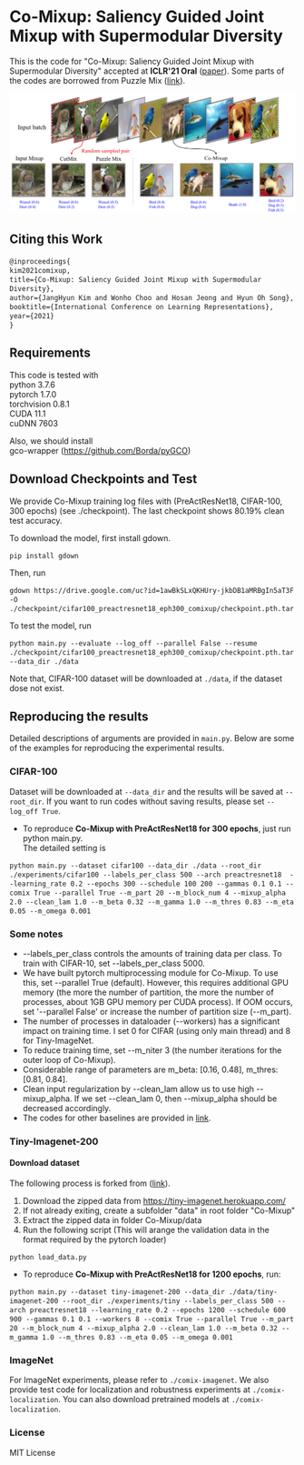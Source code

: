 # Co-Mixup: Saliency Guided Joint Mixup with Supermodular Diversity
This is the code for "Co-Mixup: Saliency Guided Joint Mixup with Supermodular Diversity" accepted at **ICLR'21 Oral** ([paper](https://openreview.net/forum?id=gvxJzw8kW4b)). Some parts of the codes are borrowed from Puzzle Mix ([link](https://github.com/snu-mllab/PuzzleMix)).

![Co-Mixup image samples](images/figure.png)

## Citing this Work 
```
@inproceedings{
kim2021comixup,
title={Co-Mixup: Saliency Guided Joint Mixup with Supermodular Diversity},
author={JangHyun Kim and Wonho Choo and Hosan Jeong and Hyun Oh Song},
booktitle={International Conference on Learning Representations},
year={2021}
}
```

## Requirements
This code is tested with  
python 3.7.6   
pytorch 1.7.0    
torchvision 0.8.1    
CUDA 11.1  
cuDNN 7603

Also, we should install  
gco-wrapper (https://github.com/Borda/pyGCO)

## Download Checkpoints and Test
We provide Co-Mixup training log files with (PreActResNet18, CIFAR-100, 300 epochs) (see ./checkpoint). The last checkpoint shows 80.19% clean test accuracy. 

To download the model, first install gdown.
```
pip install gdown
```
Then, run
```
gdown https://drive.google.com/uc?id=1awBkSLxQKHUry-jkbDB1aMRBgIn5aT3F -O ./checkpoint/cifar100_preactresnet18_eph300_comixup/checkpoint.pth.tar
```

To test the model, run
```
python main.py --evaluate --log_off --parallel False --resume ./checkpoint/cifar100_preactresnet18_eph300_comixup/checkpoint.pth.tar --data_dir ./data
```
Note that, CIFAR-100 dataset will be downloaded at ```./data```, if the dataset dose not exist. 

## Reproducing the results
Detailed descriptions of arguments are provided in ```main.py```. Below are some of the examples for reproducing the experimental results. 

### CIFAR-100
Dataset will be downloaded at ```--data_dir``` and the results will be saved at ```--root_dir```. If you want to run codes without saving results, please set ```--log_off True```.

* To reproduce **Co-Mixup with PreActResNet18 for 300 epochs**, just run python main.py.  
The detailed setting is 
```
python main.py --dataset cifar100 --data_dir ./data --root_dir ./experiments/cifar100 --labels_per_class 500 --arch preactresnet18  --learning_rate 0.2 --epochs 300 --schedule 100 200 --gammas 0.1 0.1 --comix True --parallel True --m_part 20 --m_block_num 4 --mixup_alpha 2.0 --clean_lam 1.0 --m_beta 0.32 --m_gamma 1.0 --m_thres 0.83 --m_eta 0.05 --m_omega 0.001
```

### Some notes
- --labels_per_class controls the amounts of training data per class. To train with CIFAR-10, set --labels_per_class 5000.  
- We have built pytorch multiprocessing module for Co-Mixup. To use this, set --parallel True (default). However, this requires additional GPU memory (the more the number of partition, the more the number of processes, about 1GB GPU memory per CUDA process). If OOM occurs, set '--parallel False' or increase the number of partition size (--m_part).
- The number of processes in dataloader (--workers) has a significant impact on training time. I set 0 for CIFAR (using only main thread) and 8 for Tiny-ImageNet.
- To reduce training time, set --m_niter 3 (the number iterations for the outer loop of Co-Mixup).  
- Considerable range of parameters are m_beta: [0.16, 0.48], m_thres: [0.81, 0.84].  
- Clean input regularization by --clean_lam allow us to use high --mixup_alpha. If we set --clean_lam 0, then --mixup_alpha should be decreased accordingly.
- The codes for other baselines are provided in [link](https://github.com/snu-mllab/PuzzleMix).

### Tiny-Imagenet-200
#### Download dataset
The following process is forked from ([link](https://github.com/vikasverma1077/manifold_mixup/tree/master/supervised)).

1. Download the zipped data from https://tiny-imagenet.herokuapp.com/
2. If not already exiting, create a subfolder "data" in root folder "Co-Mixup"  
3. Extract the zipped data in folder Co-Mixup/data
4. Run the following script (This will arange the validation data in the format required by the pytorch loader)
```
python load_data.py
```

* To reproduce **Co-Mixup with PreActResNet18 for 1200 epochs**, run:
```
python main.py --dataset tiny-imagenet-200 --data_dir ./data/tiny-imagenet-200 --root_dir ./experiments/tiny --labels_per_class 500 --arch preactresnet18 --learning_rate 0.2 --epochs 1200 --schedule 600 900 --gammas 0.1 0.1 --workers 8 --comix True --parallel True --m_part 20 --m_block_num 4 --mixup_alpha 2.0 --clean_lam 1.0 --m_beta 0.32 --m_gamma 1.0 --m_thres 0.83 --m_eta 0.05 --m_omega 0.001
```

### ImageNet
For ImageNet experiments, please refer to ```./comix-imagenet```. We also provide test code for localization and robustness experiments at ```./comix-localization```. You can also download pretrained models at ```./comix-localization```.

### License
MIT License
